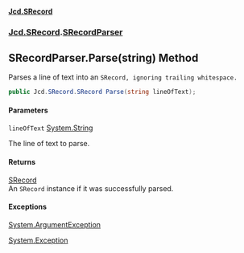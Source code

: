 #### [Jcd.SRecord](index.md 'index')
### [Jcd.SRecord](Jcd.SRecord.md 'Jcd.SRecord').[SRecordParser](Jcd.SRecord.SRecordParser.md 'Jcd.SRecord.SRecordParser')

## SRecordParser.Parse(string) Method

Parses a line of text into an `SRecord, ignoring trailing whitespace.`

```csharp
public Jcd.SRecord.SRecord Parse(string lineOfText);
```
#### Parameters

<a name='Jcd.SRecord.SRecordParser.Parse(string).lineOfText'></a>

`lineOfText` [System.String](https://docs.microsoft.com/en-us/dotnet/api/System.String 'System.String')

The line of text to parse.

#### Returns
[SRecord](Jcd.SRecord.SRecord.md 'Jcd.SRecord.SRecord')  
An `SRecord` instance if it was successfully parsed.

#### Exceptions

[System.ArgumentException](https://docs.microsoft.com/en-us/dotnet/api/System.ArgumentException 'System.ArgumentException')

[System.Exception](https://docs.microsoft.com/en-us/dotnet/api/System.Exception 'System.Exception')